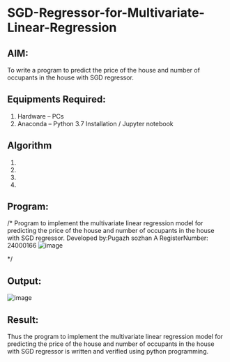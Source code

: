 # SGD-Regressor-for-Multivariate-Linear-Regression

## AIM:
To write a program to predict the price of the house and number of occupants in the house with SGD regressor.

## Equipments Required:
1. Hardware – PCs
2. Anaconda – Python 3.7 Installation / Jupyter notebook

## Algorithm
1. 
2. 
3. 
4. 

## Program:

/*
Program to implement the multivariate linear regression model for predicting the price of the house and number of occupants in the house with SGD regressor.
Developed by:Pugazh sozhan A
RegisterNumber:  24000166
![image](https://github.com/user-attachments/assets/3e72072d-b000-48c8-a07a-c40d61cf000d)

*/


## Output:
![image](https://github.com/user-attachments/assets/f8faa42d-60a2-45d8-b7d5-c7bc16fba6e1)


## Result:
Thus the program to implement the multivariate linear regression model for predicting the price of the house and number of occupants in the house with SGD regressor is written and verified using python programming.
